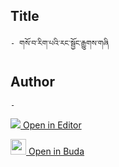 ## Title
	- གསོ་བ་རིག་པའི་རང་སྦྱོང་རྒྱུགས་གཞི

## Author
	- 



[<img src="https://img.icons8.com/color/25/000000/edit-property.png"> Open in Editor](http://editor.openpecha.org/P004180)

[<img width="25" src="https://library.bdrc.io/icons/BUDA-small.svg"> Open in Buda](https://library.bdrc.io/show/bdr:IE0OPP004180)
